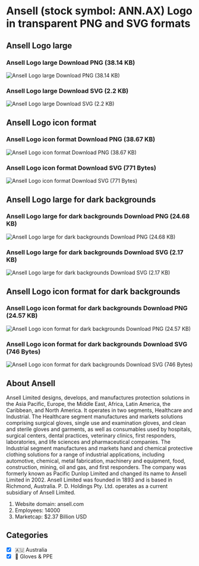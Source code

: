 # Ansell (stock symbol: ANN.AX) Logo in transparent PNG and SVG formats

## Ansell Logo large

### Ansell Logo large Download PNG (38.14 KB)

![Ansell Logo large Download PNG (38.14 KB)](/img/orig/ANN.AX_BIG-03dcf2cd.png)

### Ansell Logo large Download SVG (2.2 KB)

![Ansell Logo large Download SVG (2.2 KB)](/img/orig/ANN.AX_BIG-12bb019c.svg)

## Ansell Logo icon format

### Ansell Logo icon format Download PNG (38.67 KB)

![Ansell Logo icon format Download PNG (38.67 KB)](/img/orig/ANN.AX-b9e158d5.png)

### Ansell Logo icon format Download SVG (771 Bytes)

![Ansell Logo icon format Download SVG (771 Bytes)](/img/orig/ANN.AX-3aeca241.svg)

## Ansell Logo large for dark backgrounds

### Ansell Logo large for dark backgrounds Download PNG (24.68 KB)

![Ansell Logo large for dark backgrounds Download PNG (24.68 KB)](/img/orig/ANN.AX_BIG.D-0b524d97.png)

### Ansell Logo large for dark backgrounds Download SVG (2.17 KB)

![Ansell Logo large for dark backgrounds Download SVG (2.17 KB)](/img/orig/ANN.AX_BIG.D-b5897f7f.svg)

## Ansell Logo icon format for dark backgrounds

### Ansell Logo icon format for dark backgrounds Download PNG (24.57 KB)

![Ansell Logo icon format for dark backgrounds Download PNG (24.57 KB)](/img/orig/ANN.AX.D-c64e1c51.png)

### Ansell Logo icon format for dark backgrounds Download SVG (746 Bytes)

![Ansell Logo icon format for dark backgrounds Download SVG (746 Bytes)](/img/orig/ANN.AX.D-051d1e05.svg)

## About Ansell

Ansell Limited designs, develops, and manufactures protection solutions in the Asia Pacific, Europe, the Middle East, Africa, Latin America, the Caribbean, and North America. It operates in two segments, Healthcare and Industrial. The Healthcare segment manufactures and markets solutions comprising surgical gloves, single use and examination gloves, and clean and sterile gloves and garments, as well as consumables used by hospitals, surgical centers, dental practices, veterinary clinics, first responders, laboratories, and life sciences and pharmaceutical companies. The Industrial segment manufactures and markets hand and chemical protective clothing solutions for a range of industrial applications, including automotive, chemical, metal fabrication, machinery and equipment, food, construction, mining, oil and gas, and first responders. The company was formerly known as Pacific Dunlop Limited and changed its name to Ansell Limited in 2002. Ansell Limited was founded in 1893 and is based in Richmond, Australia. P. D. Holdings Pty. Ltd. operates as a current subsidiary of Ansell Limited.

1. Website domain: ansell.com
2. Employees: 14000
3. Marketcap: $2.37 Billion USD


## Categories
- [x] 🇦🇺 Australia
- [x] 🧤 Gloves & PPE
